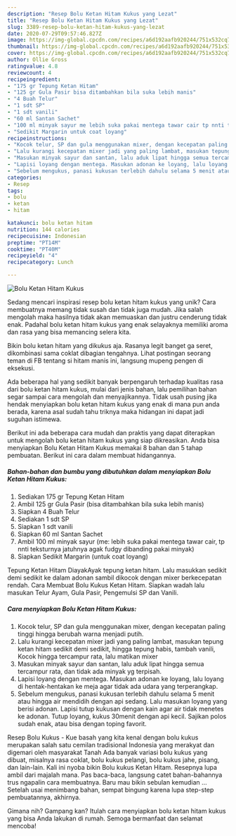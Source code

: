 ```yaml
---
description: "Resep Bolu Ketan Hitam Kukus yang Lezat"
title: "Resep Bolu Ketan Hitam Kukus yang Lezat"
slug: 3389-resep-bolu-ketan-hitam-kukus-yang-lezat
date: 2020-07-29T09:57:46.827Z
image: https://img-global.cpcdn.com/recipes/a6d192aafb920244/751x532cq70/bolu-ketan-hitam-kukus-foto-resep-utama.jpg
thumbnail: https://img-global.cpcdn.com/recipes/a6d192aafb920244/751x532cq70/bolu-ketan-hitam-kukus-foto-resep-utama.jpg
cover: https://img-global.cpcdn.com/recipes/a6d192aafb920244/751x532cq70/bolu-ketan-hitam-kukus-foto-resep-utama.jpg
author: Ollie Gross
ratingvalue: 4.8
reviewcount: 4
recipeingredient:
- "175 gr Tepung Ketan Hitam"
- "125 gr Gula Pasir bisa ditambahkan bila suka lebih manis"
- "4 Buah Telur"
- "1 sdt SP"
- "1 sdt vanili"
- "60 ml Santan Sachet"
- "100 ml minyak sayur me lebih suka pakai mentega tawar cair tp nnti teksturnya jatuhnya agak fudgy dibanding pakai minyak"
- "Sedikit Margarin untuk coat loyang"
recipeinstructions:
- "Kocok telur, SP dan gula menggunakan mixer, dengan kecepatan paling tinggi hingga berubah warna menjadi putih."
- "Lalu kurangi kecepatan mixer jadi yang paling lambat, masukan tepung ketan hitam sedikit demi sedikit, hingga tepung habis, tambah vanili, Kocok hingga tercampur rata, lalu matikan mixer"
- "Masukan minyak sayur dan santan, lalu aduk lipat hingga semua tercampur rata, dan tidak ada minyak yg terpisah."
- "Lapisi loyang dengan mentega. Masukan adonan ke loyang, lalu loyang di hentak-hentakan ke meja agar tidak ada udara yang terperangkap."
- "Sebelum mengukus, panasi kukusan terlebih dahulu selama 5 menit atau hingga air mendidih dengan api sedang. Lalu masukan loyang yang berisi adonan. Lapisi tutup kukusan dengan kain agar air tidak menetes ke adonan. Tutup loyang, kukus 30menit dengan api kecil. Sajikan polos sudah enak, atau bisa dengan toping favorit."
categories:
- Resep
tags:
- bolu
- ketan
- hitam

katakunci: bolu ketan hitam 
nutrition: 144 calories
recipecuisine: Indonesian
preptime: "PT14M"
cooktime: "PT40M"
recipeyield: "4"
recipecategory: Lunch

---
```



![Bolu Ketan Hitam Kukus](https://img-global.cpcdn.com/recipes/a6d192aafb920244/751x532cq70/bolu-ketan-hitam-kukus-foto-resep-utama.jpg)

Sedang mencari inspirasi resep bolu ketan hitam kukus yang unik? Cara membuatnya memang tidak susah dan tidak juga mudah. Jika salah mengolah maka hasilnya tidak akan memuaskan dan justru cenderung tidak enak. Padahal bolu ketan hitam kukus yang enak selayaknya memiliki aroma dan rasa yang bisa memancing selera kita.

Bikin bolu ketan hitam yang dikukus aja. Rasanya legit banget ga seret, dikombinasi sama coklat dibagian tengahnya. Lihat postingan seorang teman di FB tentang si hitam manis ini, langsung mupeng pengen di eksekusi.

Ada beberapa hal yang sedikit banyak berpengaruh terhadap kualitas rasa dari bolu ketan hitam kukus, mulai dari jenis bahan, lalu pemilihan bahan segar sampai cara mengolah dan menyajikannya. Tidak usah pusing jika hendak menyiapkan bolu ketan hitam kukus yang enak di mana pun anda berada, karena asal sudah tahu triknya maka hidangan ini dapat jadi suguhan istimewa.


Berikut ini ada beberapa cara mudah dan praktis yang dapat diterapkan untuk mengolah bolu ketan hitam kukus yang siap dikreasikan. Anda bisa menyiapkan Bolu Ketan Hitam Kukus memakai 8 bahan dan 5 tahap pembuatan. Berikut ini cara dalam membuat hidangannya.

<!--inarticleads1-->

##### Bahan-bahan dan bumbu yang dibutuhkan dalam menyiapkan Bolu Ketan Hitam Kukus:

1. Sediakan 175 gr Tepung Ketan Hitam
1. Ambil 125 gr Gula Pasir (bisa ditambahkan bila suka lebih manis)
1. Siapkan 4 Buah Telur
1. Sediakan 1 sdt SP
1. Siapkan 1 sdt vanili
1. Siapkan 60 ml Santan Sachet
1. Ambil 100 ml minyak sayur (me: lebih suka pakai mentega tawar cair, tp nnti teksturnya jatuhnya agak fudgy dibanding pakai minyak)
1. Siapkan Sedikit Margarin (untuk coat loyang)


Tepung Ketan Hitam DiayakAyak tepung ketan hitam. Lalu masukkan sedikit demi sedikit ke dalam adonan sambil dikocok dengan mixer berkecepatan rendah. Cara Membuat Bolu Kukus Ketan Hitam. Siapkan wadah lalu masukan Telur Ayam, Gula Pasir, Pengemulsi SP dan Vanili. 

<!--inarticleads2-->

##### Cara menyiapkan Bolu Ketan Hitam Kukus:

1. Kocok telur, SP dan gula menggunakan mixer, dengan kecepatan paling tinggi hingga berubah warna menjadi putih.
1. Lalu kurangi kecepatan mixer jadi yang paling lambat, masukan tepung ketan hitam sedikit demi sedikit, hingga tepung habis, tambah vanili, Kocok hingga tercampur rata, lalu matikan mixer
1. Masukan minyak sayur dan santan, lalu aduk lipat hingga semua tercampur rata, dan tidak ada minyak yg terpisah.
1. Lapisi loyang dengan mentega. Masukan adonan ke loyang, lalu loyang di hentak-hentakan ke meja agar tidak ada udara yang terperangkap.
1. Sebelum mengukus, panasi kukusan terlebih dahulu selama 5 menit atau hingga air mendidih dengan api sedang. Lalu masukan loyang yang berisi adonan. Lapisi tutup kukusan dengan kain agar air tidak menetes ke adonan. Tutup loyang, kukus 30menit dengan api kecil. Sajikan polos sudah enak, atau bisa dengan toping favorit.


Resep Bolu Kukus - Kue basah yang kita kenal dengan bolu kukus merupakan salah satu cemilan tradisional Indonesia yang merakyat dan digemari oleh masyarakat Tanah Ada banyak variasi bolu kukus yang dibuat, misalnya rasa coklat, bolu kukus pelangi, bolu kukus jahe, pisang, dan lain-lain. Kali ini nyoba bikin Bolu kukus Ketan Hitam. Resepnya lupa ambil dari majalah mana. Pas baca-baca, langsung catet bahan-bahannya trus ngapalin cara membuatnya. Baru mau bikin sebulan kemudian … Setelah usai menimbang bahan, sempat bingung karena lupa step-step pembuatannya, akhirnya. 

Gimana nih? Gampang kan? Itulah cara menyiapkan bolu ketan hitam kukus yang bisa Anda lakukan di rumah. Semoga bermanfaat dan selamat mencoba!
